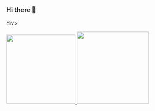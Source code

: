 ### Hi there 👋

div> 
<a href="https://github.com/rafaballerini" >

<img height="180em" src="https://github-readme-stats.vercel.app/api?username=rafaballerini&show_icons=true&theme-dracula&include_all_commits=true&count_private=true"/> <img height="188em" src="https://github-readme-stats.vercel.app/api/top-langs/?username-rafaballerini&layout=compact&langs_count=16&theme=dracula"/> </div>